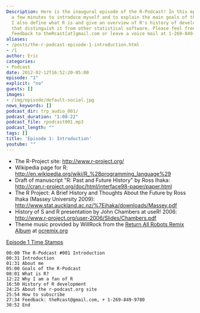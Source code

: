```yaml
---
Description: Here is the inaugural episode of the R-Podcast! In this episode, I take
  a few minutes to introduce myself and to explain the main goals of this podcast.
  I also define what R is and give an overview of R's history of development and features
  that distinguish it from other statistical software. Please feel free to send your
  feedback to theRcast[at]gmail.com or leave a voice mail at 1-269-849-9780.
aliases:
- /posts/the-r-podcast-episode-1-introduction.html
- /1
author: Eric
categories:
- Podcast
date: 2012-02-12T16:52:20-05:00
episode: "1"
explicit: "no"
guests: []
images:
- /img/episode/default-social.jpg
news_keywords: []
podcast_dir: trp_audio_001/
podcast_duration: "1:08:22"
podcast_file: rpodcast001.mp3
podcast_length: ""
tags: []
title: 'Episode 1: Introduction'
youtube: ""
---
```


-   The R-Project site: <http://www.r-project.org/>
-   Wikipedia page for R:
    <http://en.wikipedia.org/wiki/R_%28programming_language%29>
-   Draft of manuscript "R: Past and Future History" by Ross Ihaka:
    <http://cran.r-project.org/doc/html/interface98-paper/paper.html>
-   The R Project: A Brief History and Thoughts About the Future by Ross
    Ihaka (Massey University 2009):
    <http://www.stat.auckland.ac.nz/%7Eihaka/downloads/Massey.pdf>
-   History of S and R presentation by John Chambers at useR! 2006:
    <http://www.r-project.org/user-2006/Slides/Chambers.pdf>
-   Theme music provided by WillRock from the [Return All Robots Remix
    Album](http://ocremix.org/events/returnallrobots/) at
    [ocremix.org](http://ocremix.org/)

<span style="text-decoration: underline;">Episode 1 Time Stamps</span>

    00:00 The R-Podcast #001 Introduction
    00:31 Introduction
    01:31 About me
    05:00 Goals of the R-Podcast
    08:01 What is R?
    12:22 Why I am a fan of R
    16:50 History of R development
    24:25 About the r-podcast.org site
    25:54 How to subscribe
    27:34 Feedback: theRcast@gmail.com, + 1-269-849-9780
    30:52 End
